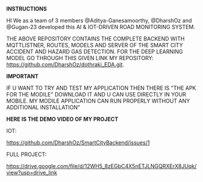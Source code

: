 **INSTRUCTIONS**


HI We as a team of 3 members @Aditya-Ganesamoorthy, @DharshOz and @Gugan-23 developed this AI & IOT-DRIVEN ROAD MONITORING SYSTEM.

THE ABOVE REPOSITORY CONTAINS THE COMPLETE BACKEND WITH MQTTLISTNER, ROUTES, MODELS AND SERVER OF THE SMART CITY ACCIDENT AND HAZARD GAS DETECTION. 
FOR THE DEEP LEARNING MODEL GO THROUGH THIS GIVEN LINK MY REPOSITORY: https://github.com/DharshOz/dothraki_EDA.git.

**IMPORTANT**


IF U WANT TO TRY  AND TEST MY APPLICATION THEN THERE IS "THE APK FOR THE MODILE" DOWNLOAD IT AND U CAN USE DIRECTLY IN YOUR MOBILE.
MY MODILE APPLICATION CAN RUN PROPERLY WITHOUT ANY ADDITIONAL INSTALLATION"

**HERE IS THE DEMO VIDEO OF MY PROJECT**


IOT:

https://github.com/DharshOz/SmartCityBackend/issues/1


FULL PROJECT:

https://drive.google.com/file/d/12WH5_8zEGbC4X5nETJLNGQRXErX8JUqk/view?usp=drive_link
